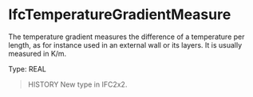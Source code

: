 # IfcTemperatureGradientMeasure

The temperature gradient measures the difference of a temperature per length, as for instance used in an external wall or its layers. It is usually measured in K/m.

Type: REAL

> HISTORY New type in IFC2x2.
